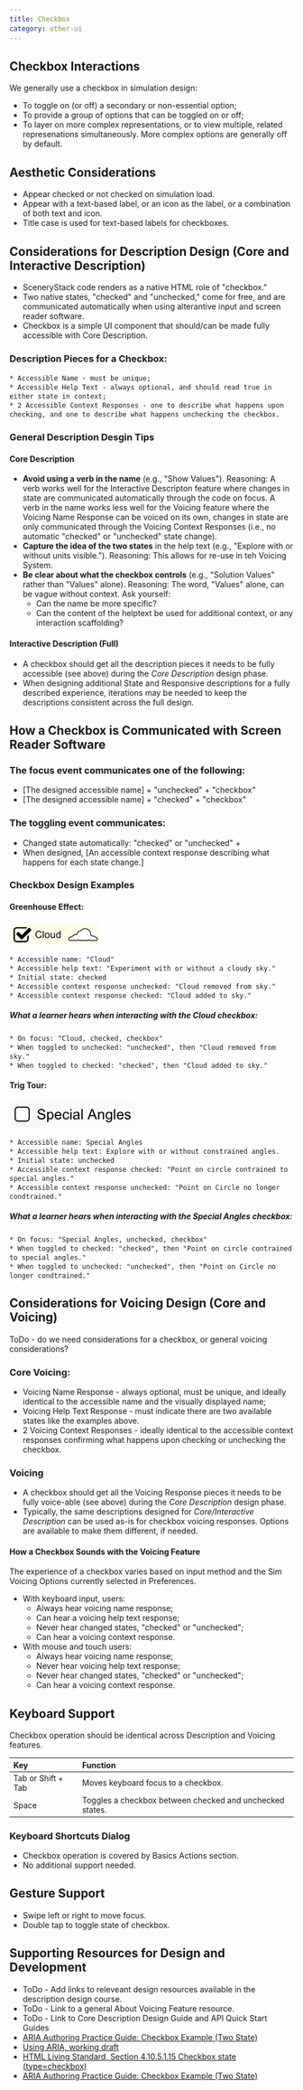 ```yaml
---
title: Checkbox
category: other-ui
---
```


## Checkbox Interactions

We generally use a checkbox in simulation design:

* To toggle on (or off) a secondary or non-essential option;
* To provide a group of options that can be toggled on or off;
* To layer on more complex representations, or to view multiple, related
  represenations simultaneously. More complex options are generally off by default.

## Aesthetic Considerations

* Appear checked or not checked on simulation load.
* Appear with a text-based label, or an icon as the label, or a combination of both text and icon.
* Title case is used for text-based labels for checkboxes.

## Considerations for Description Design (Core and Interactive Description)

* SceneryStack code renders as a native HTML role of "checkbox."
* Two native states, "checked" and "unchecked," come for free, and are communicated automatically when using alterantive input and screen reader software.
* Checkbox is a simple UI component that should/can be made fully accessible with Core Description.  

### Description Pieces for a Checkbox:
    * Accessible Name - must be unique;
    * Accessible Help Text - always optional, and should read true in either state in context;
    * 2 Accessible Context Responses - one to describe what happens upon checking, and one to describe what happens unchecking the checkbox.

### General Description Desgin Tips
#### Core Description
* **Avoid using a verb in the name** (e.g., "Show Values"). Reasoning: A verb works well for the Interactive Descripton feature where changes in state are communicated automatically through the code on focus. A verb in the name works less well for the Voicing feature where the Voicing Name Response can be voiced on its own, changes in state are only communicated through the Voicing Context Responses (i.e., no automatic "checked" or "unchecked" state change).
* **Capture the idea of the two states** in the help text (e.g., "Explore with or without units visible."). Reasoning: This allows for re-use in teh Voicing System.
* **Be clear about what the checkbox controls** (e.g., "Solution Values" rather than "Values" alone). Reasoning: The word, "Values" alone, can be vague without context. Ask yourself:
   * Can the name be more specific?
   * Can the content of the helptext be used for additional context, or any interaction scaffolding?
 
#### Interactive Description (Full)
* A checkbox should get all the description pieces it needs to be fully accessible (see above) during the _Core Description_ design phase.
* When designing additional State and Responsive descriptions for a fully described experience, iterations may be needed to keep the descriptions consistent across the full design. 

## How a Checkbox is Communicated with Screen Reader Software
### The focus event communicates one of the following:
* [The designed accessible name] + "unchecked" + "checkbox"
* [The designed accessible name] + "checked" + "checkbox"

### The toggling event communicates:
* Changed state automatically: "checked" or "unchecked" + 
* When designed, [An accessible context response describing what happens for each state change.]

### Checkbox Design Examples
#### Greenhouse Effect: 
![alt text "Cloud checkbox in Greenhouse Effecy in checked state."](images/ghe-checkbox-cloud.png "Cloud, checked, checkbox")

    * Accessible name: "Cloud"
    * Accessible help text: "Experiment with or without a cloudy sky."
    * Initial state: checked
    * Accessible context response unchecked: "Cloud removed from sky."
    * Accessible context response checked: "Cloud added to sky."

##### What a learner hears when interacting with the Cloud checkbox:
    * On focus: "Cloud, checked, checkbox"
    * When toggled to unchecked: "unchecked", then "Cloud removed from sky."
    * When toggled to checked: "checked", then "Cloud added to sky."

#### Trig Tour: 
![alt text "Special Angles checkbox in Trig Tour in unchecked state."](images/tt-checkbox-specialAngles.png "Special Angles, unchecked, checkbox")

    * Accessible name: Special Angles
    * Accessible help text: Explore with or without constrained angles.
    * Initial state: unchecked
    * Accessible context response checked: "Point on circle contrained to special angles."
    * Accessible context response unchecked: "Point on Circle no longer condtrained."

##### What a learner hears when interacting with the Special Angles checkbox: 
    * On focus: "Special Angles, unchecked, checkbox"
    * When toggled to checked: "checked", then "Point on circle contrained to special angles."
    * When toggled to unchecked: "unchecked", then "Point on Circle no longer condtrained."

## Considerations for Voicing Design (Core and Voicing)
ToDo - do we need considerations for a checkbox, or general voicing considerations?

### Core Voicing:
* Voicing Name Response - always optional, must be unique, and ideally identical to the accessible name and the visually displayed name;
* Voicing Help Text Response - must indicate there are two available states like the examples above. 
* 2 Voicing Context Responses - ideally identical to the accessible context responses confirming what happens upon checking or unchecking the checkbox.

### Voicing
* A checkbox should get all the Voicing Response pieces it needs to be fully voice-able (see above) during the _Core Description_ design phase.
* Typically, the same descriptions designed for _Core/Interactive Description_ can be used as-is for checkbox voicing responses. Options are available to make them different, if needed. 

#### How a Checkbox Sounds with the Voicing Feature 
The experience of a checkbox varies based on input method and the Sim Voicing Options currently selected in Preferences. 
* With keyboard input, users: 
    * Always hear voicing name response;
    * Can hear a voicing help text response; 
    * Never hear changed states, "checked" or "unchecked";
    * Can hear a voicing context response.
* With mouse and touch users: 
    * Always hear voicing name response;
    * Never hear voicing help text response;
    * Never hear changed states, "checked" or "unchecked";
    * Can hear a voicing context response.
 
## Keyboard Support
Checkbox operation should be identical across Description and Voicing features.

| Key   | Function                                               |
|:------|:-------------------------------------------------------|
| Tab or Shift + Tab  | Moves keyboard focus to a checkbox.     |
| Space | Toggles a checkbox between checked and unchecked states. |

### Keyboard Shortcuts Dialog
* Checkbox operation is covered by Basics Actions section.
* No additional support needed.

## Gesture Support

* Swipe left or right to move focus.
* Double tap to toggle state of checkbox.

## Supporting Resources for Design and Development
* ToDo - Add links to releveant design resources available in the description design course.
* ToDo - Link to a general About Voicing Feature resource.
* ToDo - Link to Core Description Design Guide and API Quick Start Guides
* [ARIA Authoring Practice Guide: Checkbox Example (Two State)](https://www.w3.org/WAI/ARIA/apg/patterns/checkbox/examples/checkbox/) 
* [Using ARIA, working draft](https://www.w3.org/TR/using-aria/)
* [HTML Living Standard, Section 4.10.5.1.15 Checkbox state (type=checkbox)](https://html.spec.whatwg.org/multipage/input.html#checkbox-state-(type=checkbox))
* [ARIA Authoring Practice Guide: Checkbox Example (Two State)](https://www.w3.org/WAI/ARIA/apg/patterns/checkbox/examples/checkbox/)
 

